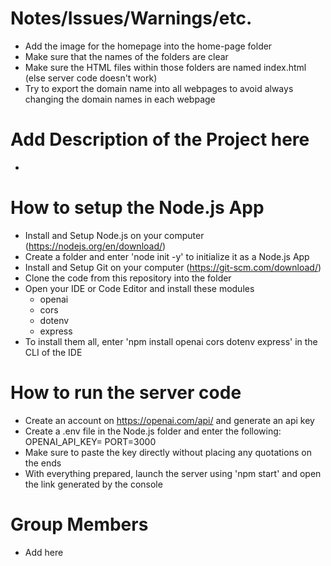# Notes/Issues/Warnings/etc. 
- Add the image for the homepage into the home-page folder
- Make sure that the names of the folders are clear
- Make sure the HTML files within those folders are named index.html (else server code doesn't work)
- Try to export the domain name into all webpages to avoid always changing the domain names in each webpage

# Add Description of the Project here
-

# How to setup the Node.js App
- Install and Setup Node.js on your computer (https://nodejs.org/en/download/)
- Create a folder and enter 'node init -y' to initialize it as a Node.js App
- Install and Setup Git on your computer (https://git-scm.com/download/)
- Clone the code from this repository into the folder
- Open your IDE or Code Editor and install these modules
    - openai
    - cors
    - dotenv
    - express
- To install them all, enter 'npm install openai cors dotenv express' in the CLI of the IDE

# How to run the server code
- Create an account on https://openai.com/api/ and generate an api key
- Create a .env file in the Node.js folder and enter the following:
    OPENAI_API_KEY=<your-api-key>
    PORT=3000
- Make sure to paste the key directly without placing any quotations on the ends
- With everything prepared, launch the server using 'npm start' and open the link generated by the console

# Group Members
- Add here